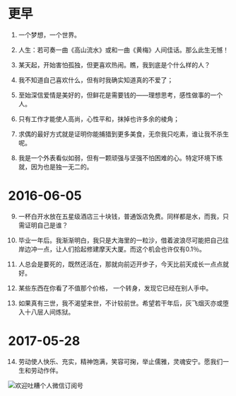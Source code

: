 # 更早

1. 一个梦想，一个世界。

2. 人生：若可奏一曲《高山流水》或和一曲《黄梅》人间佳话。那么此生无憾！

3. 某天起，开始害怕孤独，但更喜欢热闹。瞧，我到底是个什么样的人？

4. 我不知道自己喜欢什么，但有时我确实知道真的不爱了；

5. 至始深信爱情是美好的，但鲜花是需要钱的——理想思考，感性做事的一个人。

6. 只有工作才能使人高尚，心性平和，抹掉也许多余的棱角；

7. 求偶的最好方式就是证明你能捕猎到更多美食，无奈我只吃素，谁让我不杀生呢。

8. 我是一个外表看似如弱，但有一颗顽强与坚强不怕困难的心。特定环境下练就，因为也是独一无二的。


# 2016-06-05

9. 一杯白开水放在五星级酒店三十块钱，普通饭店免费。同样都是水，而我，只需证明自己是谁？

10. 毕业一年后。我渐渐明白，我只是大海里的一粒沙，借着波浪尽可能把自己往岸边冲一点，让人们拾起修建摩天大厦。而这个机会也许仅有0.1％。

11. 人总会是要死的，既然还活在，那就向前迈开步子，今天比前天成长一点点就好。

12. 某些东西在你看了不值那个价格， 一个转身，发现它已经在别人手中。

13. 如果真有三世，我不渴望来世，不计较前世。希望若干年后，灰飞烟灭亦或堕入十八层人间炼狱。

# 2017-05-28

14. 劳动使人快乐、充实，精神饱满，笑容可掬，举止儒雅，灵魂安宁。愿我们一生和劳动作伴。

![欢迎吐糟个人微信订阅号](http://mmbiz.qlogo.cn/mmbiz_jpg/4iaE7bB4HCjdEnicn9QIOBssFWUOuyTZXlGtzIWtO9Xk4xolWa8dlricJbfjca5shQEbia5vs6JfWyPblukuvPTWgw/0?wx_fmt=jpeg)
